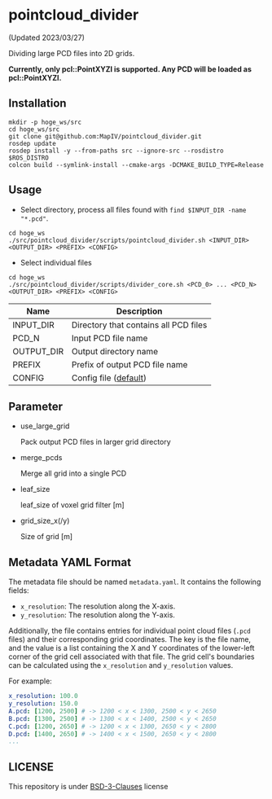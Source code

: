 # pointcloud_divider

(Updated 2023/03/27)

Dividing large PCD files into 2D grids.

**Currently, only pcl::PointXYZI is supported. Any PCD will be loaded as pcl::PointXYZI.**

## Installation

  ```
  mkdir -p hoge_ws/src
  cd hoge_ws/src
  git clone git@github.com:MapIV/pointcloud_divider.git
  rosdep update
  rosdep install -y --from-paths src --ignore-src --rosdistro $ROS_DISTRO
  colcon build --symlink-install --cmake-args -DCMAKE_BUILD_TYPE=Release
  ```

## Usage

  * Select directory, process all files found with `find $INPUT_DIR -name "*.pcd"`.

  ```
  cd hoge_ws
  ./src/pointcloud_divider/scripts/pointcloud_divider.sh <INPUT_DIR> <OUTPUT_DIR> <PREFIX> <CONFIG>
  ```

  * Select individual files

  ```
  cd hoge_ws
  ./src/pointcloud_divider/scripts/divider_core.sh <PCD_0> ... <PCD_N> <OUTPUT_DIR> <PREFIX> <CONFIG>
  ```

  | Name       | Description                                  |
  | -------    | -------------------------                    |
  | INPUT_DIR  | Directory that contains all PCD files        |
  | PCD_N      | Input PCD file name                          |
  | OUTPUT_DIR | Output directory name                        |
  | PREFIX     | Prefix of output PCD file name               |
  | CONFIG     | Config file ([default](config/default.yaml)) |

## Parameter

  * use_large_grid

    Pack output PCD files in larger grid directory

  * merge_pcds

    Merge all grid into a single PCD

  * leaf_size

    leaf_size of voxel grid filter [m]

  * grid_size_x(/y)

    Size of grid [m]

## Metadata YAML Format

The metadata file should be named `metadata.yaml`. It contains the following fields:

- `x_resolution`: The resolution along the X-axis.
- `y_resolution`: The resolution along the Y-axis.

Additionally, the file contains entries for individual point cloud files (`.pcd` files) and their corresponding grid coordinates. The key is the file name, and the value is a list containing the X and Y coordinates of the lower-left corner of the grid cell associated with that file. The grid cell's boundaries can be calculated using the `x_resolution` and `y_resolution` values.

For example:

```yaml
x_resolution: 100.0
y_resolution: 150.0
A.pcd: [1200, 2500] # -> 1200 < x < 1300, 2500 < y < 2650
B.pcd: [1300, 2500] # -> 1300 < x < 1400, 2500 < y < 2650
C.pcd: [1200, 2650] # -> 1200 < x < 1300, 2650 < y < 2800
D.pcd: [1400, 2650] # -> 1400 < x < 1500, 2650 < y < 2800
...
```

## LICENSE

This repository is under [BSD-3-Clauses](LICENSE) license
